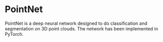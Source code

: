 # PointNet
PointNet is a deep neural network designed to do classification and segmentation on 3D point clouds. The network has been implemented in PyTorch.
